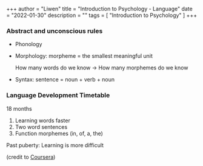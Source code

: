 +++
author = "Liwen"
title = "Introduction to Psychology - Language"
date = "2022-01-30"
description = ""
tags = [
    "Introduction to Psychology"
]
+++


### Abstract and unconscious rules
- Phonology

- Morphology: morpheme = the smallest meaningful unit

    How many words do we know -> How many morphemes do we know

- Syntax: sentence = noun + verb + noun
 
 ### Language Development Timetable
 18 months 
1. Learning words faster
2. Two word sentences
3. Function morphemes (in, of, a, the)

Past puberty: Learning is more difficult


(credit to [Coursera](https://www.coursera.org/learn/introduction-psychology/home/week/2))
